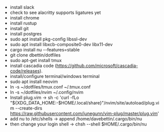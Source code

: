 - install slack
- check to see alacritty supports ligatures yet
- install chrome
- install rustup
- install git
- install postgres
- sudo apt install pkg-config libssl-dev
- sudo apt install libxcb-composite0-dev libx11-dev
- cargo install nu --features=stable
- git clone dbettin/dotfiles
- sudo apt-get install tmux
- install cascadia code (https://github.com/microsoft/cascadia-code/releases).
- install/configure terminal/windows terminal
- sudo apt install neovim
- ln -s ~/dotfiles/tmux.conf ~/.tmux.conf
- ln -s ~/dotfiles/nvim ~/.config/nvim
- Install plug.vim -> sh -c 'curl -fLo "${XDG_DATA_HOME:-$HOME/.local/share}"/nvim/site/autoload/plug.vim --create-dirs \
       https://raw.githubusercontent.com/junegunn/vim-plug/master/plug.vim'
- add nu to /etc/shells -> append /home/davebettin/.cargo/bin/nu
- then change your login shell -> chsh --shell $HOME/.cargo/bin/nu





